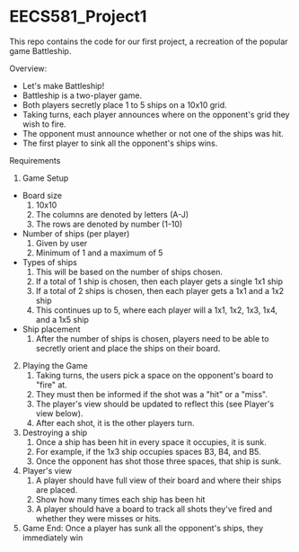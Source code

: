 # EECS581_Project1
This repo contains the code for our first project, a recreation of the popular game Battleship.

Overview:
- Let's make Battleship!
- Battleship is a two-player game.
- Both players secretly place 1 to 5 ships on a 10x10 grid.
- Taking turns, each player announces where on the opponent's grid they wish to fire.
- The opponent must announce whether or not one of the ships was hit.
- The first player to sink all the opponent's ships wins.

Requirements
1. Game Setup
  - Board size
      1. 10x10
      2. The columns are denoted by letters (A-J)
      3. The rows are denoted by number (1-10)
  - Number of ships (per player)
      1. Given by user
      2. Minimum of 1 and a maximum of 5
  - Types of ships
      1. This will be based on the number of ships chosen.
      2. If a total of 1 ship is chosen, then each player gets a single 1x1 ship
      3. If a total of 2 ships is chosen, then each player gets a 1x1 and a 1x2 ship
      4. This continues up to 5, where each player will a 1x1, 1x2, 1x3, 1x4, and a 1x5 ship
  - Ship placement
      1. After the number of ships is chosen, players need to be able to secretly orient and place the ships on their board.
2. Playing the Game
      1. Taking turns, the users pick a space on the opponent's board to "fire" at.
      2. They must then be informed if the shot was a "hit" or a "miss".
      3. The player's view should be updated to reflect this (see Player's view below).
      4. After each shot, it is the other players turn.
3. Destroying a ship
      1. Once a ship has been hit in every space it occupies, it is sunk.
      2. For example, if the 1x3 ship occupies spaces B3, B4, and B5.
      3. Once the opponent has shot those three spaces, that ship is sunk.
4. Player's view
      1. A player should have full view of their board and where their ships are placed.
      2. Show how many times each ship has been hit
      3. A player should have a board to track all shots they've fired and whether they were
misses or hits.
5. Game End: Once a player has sunk all the opponent's ships, they immediately win
